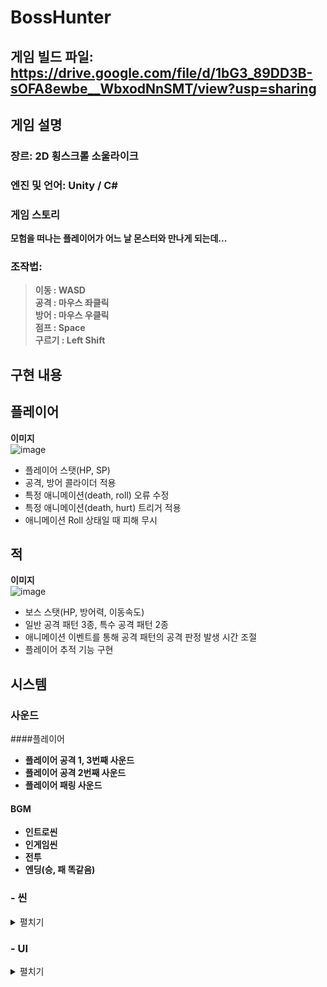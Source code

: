 # BossHunter

## 게임 빌드 파일: https://drive.google.com/file/d/1bG3_89DD3B-sOFA8ewbe__WbxodNnSMT/view?usp=sharing

## 게임 설명
### 장르: 2D 횡스크롤 소울라이크
### 엔진 및 언어: Unity / C#
### 게임 스토리
**모험을 떠나는 플레이어가 어느 날 몬스터와 만나게 되는데...**

### 조작법:
> **이동 : WASD**  
> **공격 : 마우스 좌클릭**  
> **방어 : 마우스 우클릭**  
> **점프 : Space**  
> **구르기 : Left Shift**

## 구현 내용
## 플레이어
**이미지**  
![image](https://github.com/ACEDIA2567/BossHunter/assets/101154683/50c802e0-ec19-4e93-b954-29521026a610)  
- 플레이어 스탯(HP, SP)
- 공격, 방어 콜라이더 적용
- 특정 애니메이션(death, roll) 오류 수정
- 특정 애니메이션(death, hurt) 트리거 적용
- 애니메이션 Roll 상태일 때 피해 무시

## 적
**이미지**  
![image](https://github.com/ACEDIA2567/BossHunter/assets/101154683/b5837da7-17df-43c1-84bc-6c1c73de9efb)  
- 보스 스탯(HP, 방어력, 이동속도)
- 일반 공격 패턴 3종, 특수 공격 패턴 2종
- 애니메이션 이벤트를 통해 공격 패턴의 공격 판정 발생 시간 조절
- 플레이어 추적 기능 구현

## 시스템  

### 사운드  
####플레이어  
- **플레이어 공격 1, 3번째 사운드**  
- **플레이어 공격 2번째 사운드**  
- **플레이어 패링 사운드**  

#### BGM  
- **인트로씬**  
- **인게임씬**
- **전투**
- **엔딩(승, 패 똑같음)**  

### - 씬  
<details>
<summary>펼치기</summary>
  
**인트로씬**  
![image](https://github.com/ACEDIA2567/BossHunter/assets/101154683/95142ed4-20a7-4f26-a5cf-33f83892b70d)  
**인게임씬**  
![image](https://github.com/ACEDIA2567/BossHunter/assets/101154683/b2b19fb4-2786-4518-b168-bac4f73e9fee)

</details>

### - UI
<details>
<summary>펼치기</summary>
  
**옵션 창**  
![image](https://github.com/ACEDIA2567/BossHunter/assets/101154683/7a8efc00-d295-4c3f-a065-bfecbbff4182)

**게임 클리어**  
![image](https://github.com/ACEDIA2567/BossHunter/assets/101154683/87f437e1-67d8-4c6c-bd14-301ebb566f42)

**게임 오버**  
![image](https://github.com/ACEDIA2567/BossHunter/assets/101154683/2241e2af-382e-470f-9c4f-98da5cebc6bb)

**플레이어 UI**  
![image](https://github.com/ACEDIA2567/BossHunter/assets/101154683/191b8e45-463c-4f43-ab7c-a440f6aa1b58)

**몬스터 UI**  
![image](https://github.com/ACEDIA2567/BossHunter/assets/101154683/b1f7f84b-ba55-4dc4-b882-d3d979bcd6b2)

</details>

